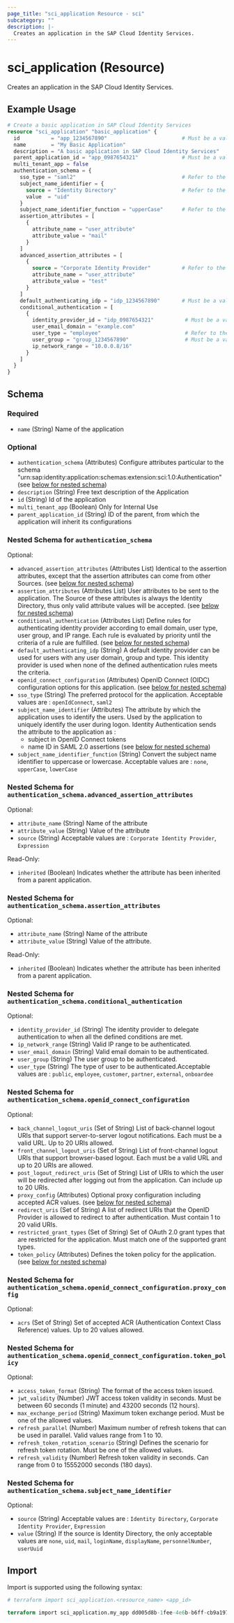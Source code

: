 ```yaml
---
page_title: "sci_application Resource - sci"
subcategory: ""
description: |-
  Creates an application in the SAP Cloud Identity Services.
---
```


# sci_application (Resource)

Creates an application in the SAP Cloud Identity Services.

## Example Usage

```terraform
# Create a basic application in SAP Cloud Identity Services
resource "sci_application" "basic_application" {
  id          = "app_1234567890"                        # Must be a valid and unique UUID
  name        = "My Basic Application"
  description = "A basic application in SAP Cloud Identity Services"
  parent_application_id = "app_0987654321"              # Must be a valid UUID
  multi_tenant_app = false
  authentication_schema = {
    sso_type = "saml2"                                  # Refer to the documentation for valid values
    subject_name_identifier = {
      source = "Identity Directory"                     # Refer to the documentation for valid values
      value  = "uid"                      
    }
    subject_name_identifier_function = "upperCase"      # Refer to the documentation for valid values
    assertion_attributes = [
      {
        attribute_name = "user_attribute"
        attribute_value = "mail"
      }
    ]
    advanced_assertion_attributes = [
      {
        source = "Corporate Identity Provider"          # Refer to the documentation for valid values
        attribute_name = "user_attribute"
        attribute_value = "test"
      }
    ]
    default_authenticating_idp = "idp_1234567890"       # Must be a valid UUID
    conditional_authentication = [
      {
        identity_provider_id = "idp_0987654321"          # Must be a valid UUID
        user_email_domain = "example.com"                
        user_type = "employee"                           # Refer to the documentation for valid values
        user_group = "group_1234567890"                  # Must be a valid UUID
        ip_network_range = "10.0.0.8/16"          
      }
    ]
  }
}
```

<!-- schema generated by tfplugindocs -->
## Schema

### Required

- `name` (String) Name of the application

### Optional

- `authentication_schema` (Attributes) Configure attributes particular to the schema "urn:sap:identity:application:schemas:extension:sci:1.0:Authentication" (see [below for nested schema](#nestedatt--authentication_schema))
- `description` (String) Free text description of the Application
- `id` (String) Id of the application
- `multi_tenant_app` (Boolean) Only for Internal Use
- `parent_application_id` (String) ID of the parent, from which the application will inherit its configurations

<a id="nestedatt--authentication_schema"></a>
### Nested Schema for `authentication_schema`

Optional:

- `advanced_assertion_attributes` (Attributes List) Identical to the assertion attributes, except that the assertion attributes can come from other Sources. (see [below for nested schema](#nestedatt--authentication_schema--advanced_assertion_attributes))
- `assertion_attributes` (Attributes List) User attributes to be sent to the application. The Source of these attributes is always the Identity Directory, thus only valid attribute values will be accepted. (see [below for nested schema](#nestedatt--authentication_schema--assertion_attributes))
- `conditional_authentication` (Attributes List) Define rules for authenticating identity provider according to email domain, user type, user group, and IP range. Each rule is evaluated by priority until the criteria of a rule are fulfilled. (see [below for nested schema](#nestedatt--authentication_schema--conditional_authentication))
- `default_authenticating_idp` (String) A default identity provider can be used for users with any user domain, group and type. This identity provider is used when none of the defined authentication rules meets the criteria.
- `openid_connect_configuration` (Attributes) OpenID Connect (OIDC) configuration options for this application. (see [below for nested schema](#nestedatt--authentication_schema--openid_connect_configuration))
- `sso_type` (String) The preferred protocol for the application. Acceptable values are : `openIdConnect`, `saml2`
- `subject_name_identifier` (Attributes) The attribute by which the application uses to identify the users. Used by the application to uniquely identify the user during logon.
Identity Authentication sends the attribute to the application as :
	 - subject in OpenID Connect tokens
	 - name ID in SAML 2.0 assertions (see [below for nested schema](#nestedatt--authentication_schema--subject_name_identifier))
- `subject_name_identifier_function` (String) Convert the subject name identifier to uppercase or lowercase. Acceptable values are : `none`, `upperCase`, `lowerCase`

<a id="nestedatt--authentication_schema--advanced_assertion_attributes"></a>
### Nested Schema for `authentication_schema.advanced_assertion_attributes`

Optional:

- `attribute_name` (String) Name of the attribute
- `attribute_value` (String) Value of the attribute
- `source` (String) Acceptable values are : `Corporate Identity Provider`, `Expression`

Read-Only:

- `inherited` (Boolean) Indicates whether the attribute has been inherited from a parent application.


<a id="nestedatt--authentication_schema--assertion_attributes"></a>
### Nested Schema for `authentication_schema.assertion_attributes`

Optional:

- `attribute_name` (String) Name of the attribute
- `attribute_value` (String) Value of the attribute.

Read-Only:

- `inherited` (Boolean) Indicates whether the attribute has been inherited from a parent application.


<a id="nestedatt--authentication_schema--conditional_authentication"></a>
### Nested Schema for `authentication_schema.conditional_authentication`

Optional:

- `identity_provider_id` (String) The identity provider to delegate authentication to when all the defined conditions are met.
- `ip_network_range` (String) Valid IP range to be authenticated.
- `user_email_domain` (String) Valid email domain to be authenticated.
- `user_group` (String) The user group to be authenticated.
- `user_type` (String) The type of user to be authenticated.Acceptable values are : `public`, `employee`, `customer`, `partner`, `external`, `onboardee`


<a id="nestedatt--authentication_schema--openid_connect_configuration"></a>
### Nested Schema for `authentication_schema.openid_connect_configuration`

Optional:

- `back_channel_logout_uris` (Set of String) List of back-channel logout URIs that support server-to-server logout notifications. Each must be a valid URL. Up to 20 URIs allowed.
- `front_channel_logout_uris` (Set of String) List of front-channel logout URIs that support browser-based logout. Each must be a valid URL and up to 20 URIs are allowed.
- `post_logout_redirect_uris` (Set of String) List of URIs to which the user will be redirected after logging out from the application. Can include up to 20 URIs.
- `proxy_config` (Attributes) Optional proxy configuration including accepted ACR values. (see [below for nested schema](#nestedatt--authentication_schema--openid_connect_configuration--proxy_config))
- `redirect_uris` (Set of String) A list of redirect URIs that the OpenID Provider is allowed to redirect to after authentication. Must contain 1 to 20 valid URIs.
- `restricted_grant_types` (Set of String) Set of OAuth 2.0 grant types that are restricted for the application. Must match one of the supported grant types.
- `token_policy` (Attributes) Defines the token policy for the application. (see [below for nested schema](#nestedatt--authentication_schema--openid_connect_configuration--token_policy))

<a id="nestedatt--authentication_schema--openid_connect_configuration--proxy_config"></a>
### Nested Schema for `authentication_schema.openid_connect_configuration.proxy_config`

Optional:

- `acrs` (Set of String) Set of accepted ACR (Authentication Context Class Reference) values. Up to 20 values allowed.


<a id="nestedatt--authentication_schema--openid_connect_configuration--token_policy"></a>
### Nested Schema for `authentication_schema.openid_connect_configuration.token_policy`

Optional:

- `access_token_format` (String) The format of the access token issued.
- `jwt_validity` (Number) JWT access token validity in seconds. Must be between 60 seconds (1 minute) and 43200 seconds (12 hours).
- `max_exchange_period` (String) Maximum token exchange period. Must be one of the allowed values.
- `refresh_parallel` (Number) Maximum number of refresh tokens that can be used in parallel. Valid values range from 1 to 10.
- `refresh_token_rotation_scenario` (String) Defines the scenario for refresh token rotation. Must be one of the allowed values.
- `refresh_validity` (Number) Refresh token validity in seconds. Can range from 0 to 15552000 seconds (180 days).



<a id="nestedatt--authentication_schema--subject_name_identifier"></a>
### Nested Schema for `authentication_schema.subject_name_identifier`

Optional:

- `source` (String) Acceptable values are : `Identity Directory`, `Corporate Identity Provider`, `Expression`
- `value` (String) If the source is Identity Directory, the only acceptable values are `none`, `uid`, `mail`, `loginName`, `displayName`, `personnelNumber`, `userUuid`

## Import

Import is supported using the following syntax:

```terraform
# terraform import sci_application.<resource_name> <app_id>

terraform import sci_application.my_app dd005d8b-1fee-4e6b-b6ff-cb9a197b7fe0
```
